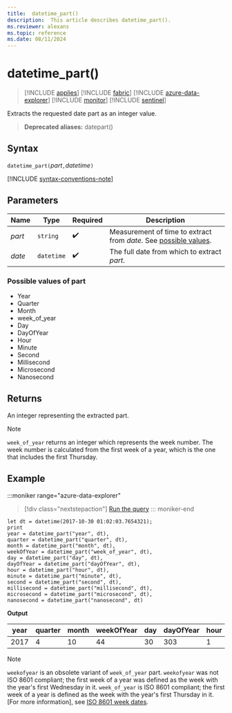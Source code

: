 ```yaml
---
title:  datetime_part()
description:  This article describes datetime_part().
ms.reviewer: alexans
ms.topic: reference
ms.date: 08/11/2024
---
```

# datetime_part()

> [!INCLUDE [applies](../includes/applies-to-version/applies.md)] [!INCLUDE [fabric](../includes/applies-to-version/fabric.md)] [!INCLUDE [azure-data-explorer](../includes/applies-to-version/azure-data-explorer.md)] [!INCLUDE [monitor](../includes/applies-to-version/monitor.md)] [!INCLUDE [sentinel](../includes/applies-to-version/sentinel.md)]

Extracts the requested date part as an integer value.

> **Deprecated aliases:** datepart()

## Syntax

`datetime_part(`*part*`,`*datetime*`)`

[!INCLUDE [syntax-conventions-note](../includes/syntax-conventions-note.md)]

## Parameters

| Name | Type | Required | Description |
|--|--|--|--|
| *part* | `string` |  :heavy_check_mark: | Measurement of time to extract from *date*. See [possible values](#possible-values-of-part).|
| *date* | `datetime` |  :heavy_check_mark: | The full date from which to extract *part*. |

### Possible values of part

* Year
* Quarter
* Month
* week_of_year
* Day
* DayOfYear
* Hour
* Minute
* Second
* Millisecond
* Microsecond
* Nanosecond

## Returns

An integer representing the extracted part.

> [!NOTE]
> `week_of_year` returns an integer which represents the week number. The week number is calculated from the first week of a year, which is the one that includes the first Thursday.

## Example

:::moniker range="azure-data-explorer"
> [!div class="nextstepaction"]
> <a href="https://dataexplorer.azure.com/clusters/help/databases/Samples?query=H4sIAAAAAAAAA3XPTQqDMBAF4L2nCK4UtCTaVrD0DF13JcGMGKqJTSPF29efRgPG7XvfzDANaMQ0uiNGNWjeQpBgksUExylGmOQ4yXF6yq6Xc5qQ8Ia8TnGhkTcAVdZU0VGlA39K/WhcGEbeux8jcKB/YVwrha73ao6N+QK8HtXTeXPqClkV9m1Ghz0cQ6s/WrdWxtayd7ApXT/gotfgeGHOjfpAKQXbqyXfdjUNP6JWuflSyWO/lsYLKg751i36B5qEtWAcAgAA" target="_blank">Run the query</a>
::: moniker-end

```kusto
let dt = datetime(2017-10-30 01:02:03.7654321); 
print 
year = datetime_part("year", dt),
quarter = datetime_part("quarter", dt),
month = datetime_part("month", dt),
weekOfYear = datetime_part("week_of_year", dt),
day = datetime_part("day", dt),
dayOfYear = datetime_part("dayOfYear", dt),
hour = datetime_part("hour", dt),
minute = datetime_part("minute", dt),
second = datetime_part("second", dt),
millisecond = datetime_part("millisecond", dt),
microsecond = datetime_part("microsecond", dt),
nanosecond = datetime_part("nanosecond", dt)
```

**Output**

|year|quarter|month|weekOfYear|day|dayOfYear|hour|minute|second|millisecond|microsecond|nanosecond|
|---|---|---|---|---|---|---|---|---|---|---|---|
|2017|4|10|44|30|303|1|2|3|765|765432|765432100|

> [!NOTE]
> `weekofyear` is an obsolete variant of `week_of_year` part. `weekofyear` was not ISO 8601 compliant; the first week of a year was defined as the week with the year's first Wednesday in it.
> `week_of_year` is ISO 8601 compliant; the first week of a year is defined as the week with the year's first Thursday in it. [For more information], see [ISO 8601 week dates](https://en.wikipedia.org/wiki/ISO_8601#Week_dates).
